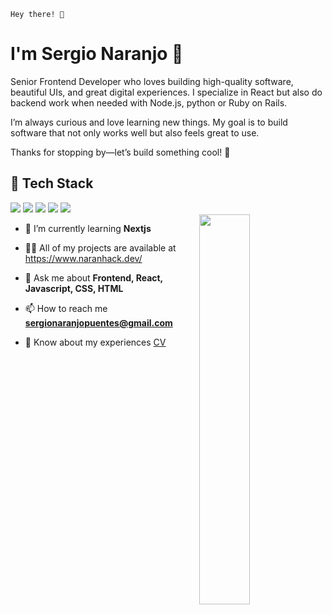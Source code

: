 <code>Hey there! 👋</code>
# I'm Sergio Naranjo 🍊

Senior Frontend Developer who loves building high-quality software, beautiful UIs, and great digital experiences. I specialize in React but also do backend work when needed with Node.js, python or Ruby on Rails.

I’m always curious and love learning new things. My goal is to build software that not only works well but also feels great to use.

Thanks for stopping by—let’s build something cool! 🚀

<div>
  <h2> 🚀 Tech Stack </h2>
  <img src="https://img.shields.io/badge/react-%2320232a.svg?style=for-the-badge&logo=react&logoColor=%2361DAFB" />
  <img src="https://img.shields.io/badge/next.js-%23000000.svg?style=for-the-badge&logo=next.js&logoColor=white" />
  <img src="https://img.shields.io/badge/javascript-%23323330.svg?style=for-the-badge&logo=javascript&logoColor=%23F7DF1E" />
  <img src="https://img.shields.io/badge/tailwind-%2300A5E9.svg?style=for-the-badge&logo=tailwindcss&logoColor=white" />
  <img src="https://img.shields.io/badge/node.js-6DA55F?style=for-the-badge&logo=node.js&logoColor=white" />
</div>

<img align="right" src="https://user-images.githubusercontent.com/33071623/220186964-da7be1f9-9d83-40a3-be6b-d68563b8582a.gif" width="40%"/>

- 🌱 I’m currently learning **Nextjs**

- 👨‍💻 All of my projects are available at https://www.naranhack.dev/

- 💬 Ask me about **Frontend, React, Javascript, CSS, HTML**

- 📫 How to reach me **sergionaranjopuentes@gmail.com**

- 📄 Know about my experiences [CV](https://drive.google.com/file/d/1rJLfT9BpraVOwCzYMaIol3JhtDJ1EOH7/view)
